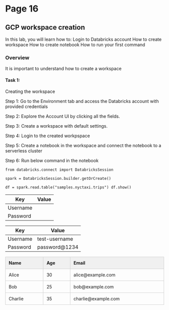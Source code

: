# Page 16

## GCP workspace creation
In this lab, you will learn how to:
Login to Databricks account
How to create workspace
How to create notebook
How to run your first command

<inject value="appendedValue" key="DeploymentID"/>


### Overview
It is important to understand how to create a workspace

#### Task 1: 
Creating the workspace

Step 1: 
Go to the Environment tab and access the Databricks account with provided credentials

Step 2:
Explore the Account UI by clicking all the fields.

Step 3: 
Create a workspace with default settings.

Step 4:
Login to the created workpspace

Step 5:
Create a notebook in the workspace and connect the notebook to a serverless cluster

Step 6:
Run below command in the notebook

```language
from databricks.connect import DatabricksSession

spark = DatabricksSession.builder.getOrCreate()

df = spark.read.table("samples.nyctaxi.trips") df.show()
```

<table>
  <thead>
  <tr>
    <th>Key</th>
    <th>Value</th>
  </tr>
    </thead>
  <tbody>
  <tr>
    <td>Username</td>
    <td><inject key="AzureAdUserEmail" cloudname="AZURE" /></td>
  </tr>
      <tr>
    <td>Password</td>
    <td><inject key="AzureAdUserPassword" enableCopy="false" /></td>
  </tr>
  </tbody>
</table>

<table>
  <thead>
  <tr>
    <th>Key</th>
    <th>Value</th>
  </tr>
    </thead>
  <tbody>
  <tr>
    <td>Username</td>
    <td>test-username</td>
  </tr>
      <tr>
    <td>Password</td>
    <td>password@1234</td>
  </tr>
  </tbody>
</table>


  <div class="div-table">
    <div class="div-table-row">
      <div class="div-table-header">Name</div>
      <div class="div-table-header">Age</div>
      <div class="div-table-header">Email</div>
    </div>
    <div class="div-table-row">
      <div class="div-table-cell">Alice</div>
      <div class="div-table-cell">30</div>
      <div class="div-table-cell">alice@example.com</div>
    </div>
    <div class="div-table-row">
      <div class="div-table-cell">Bob</div>
      <div class="div-table-cell">25</div>
      <div class="div-table-cell">bob@example.com</div>
    </div>
    <div class="div-table-row">
      <div class="div-table-cell">Charlie</div>
      <div class="div-table-cell">35</div>
      <div class="div-table-cell">charlie@example.com</div>
    </div>
  </div>

  <style>
    .div-table {
      display: table;
      width: 100%;
      border-collapse: collapse;
    }

    .div-table-row {
      display: table-row;
    }

    .div-table-header, .div-table-cell {
      display: table-cell;
      padding: 10px;
      border: 1px solid #ccc;
      text-align: left;
    }

    .div-table-header {
      font-weight: bold;
      background-color: #f0f0f0;
    }
  </style>
